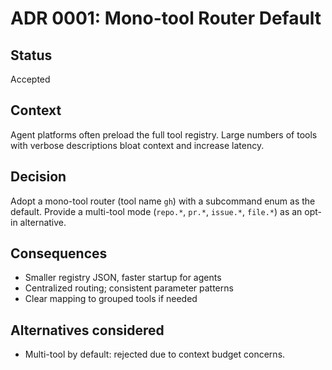 # ADR 0001: Mono-tool Router Default

## Status
Accepted

## Context
Agent platforms often preload the full tool registry. Large numbers of tools with verbose descriptions bloat context and increase latency.

## Decision
Adopt a mono-tool router (tool name `gh`) with a subcommand enum as the default. Provide a multi-tool mode (`repo.*`, `pr.*`, `issue.*`, `file.*`) as an opt-in alternative.

## Consequences
- Smaller registry JSON, faster startup for agents
- Centralized routing; consistent parameter patterns
- Clear mapping to grouped tools if needed

## Alternatives considered
- Multi-tool by default: rejected due to context budget concerns.
